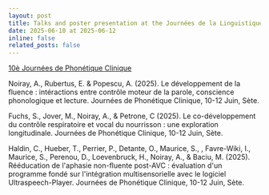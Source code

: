 ```yaml
---
layout: post
title: Talks and poster presentation at the Journées de la Linguistique Clinique in Sète
date: 2025-06-10 at 2025-06-12
inline: false
related_posts: false
---
```


<a href="https://jpc2025.sciencesconf.org/resource/acces?lang=fr">10è Journées de Phonétique Clinique</a>

Noiray, A., Rubertus, E. & Popescu, A. (2025). Le développement de la fluence : intéractions entre contrôle moteur de la parole, conscience phonologique et lecture. Journées de Phonétique Clinique, 10-12 Juin, Sète.

Fuchs, S., Jover, M., Noiray, A., & Petrone, C (2025). Le co-développement du contrôle respiratoire et vocal du nourrisson : une exploration longitudinale. Journées de Phonétique Clinique, 10-12 Juin, Sète.

Haldin, C., Hueber, T., Perrier, P., Detante, O., Maurice, S., , Favre-Wiki, I., Maurice, S., Perenou, D., Loevenbruck, H., Noiray, A., & Baciu, M. (2025). Rééducation de l'aphasie non-fluente post-AVC : évaluation d'un programme fondé sur l'intégration multisensorielle avec le logiciel Ultraspeech-Player. Journées de Phonétique Clinique, 10-12 Juin, Sète.
